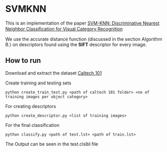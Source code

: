 # SVMKNN
This is an implementation of the paper [SVM-KNN: Discriminative Nearest Neighbor Classiﬁcation for Visual Category Recognition](https://ieeexplore.ieee.org/document/1641014)

We use the accurate distance function (discussed in the section Algorithm B.) on descriptors found using the **SIFT** descriptor for every image.
## How to run

Download and extract the dataset [Caltech 101](http://www.vision.caltech.edu/Image_Datasets/Caltech101/#Download)

Create training and testing sets

`python create_train_test.py <path of caltech 101 folder> <no of training images per object category>`

For creating descriptors

`python create_descriptor.py <list of training images>`

For the final classification

`python classify.py <path of test.lst> <path of train.lst>`

The Output can be seen in the test.clslbl file